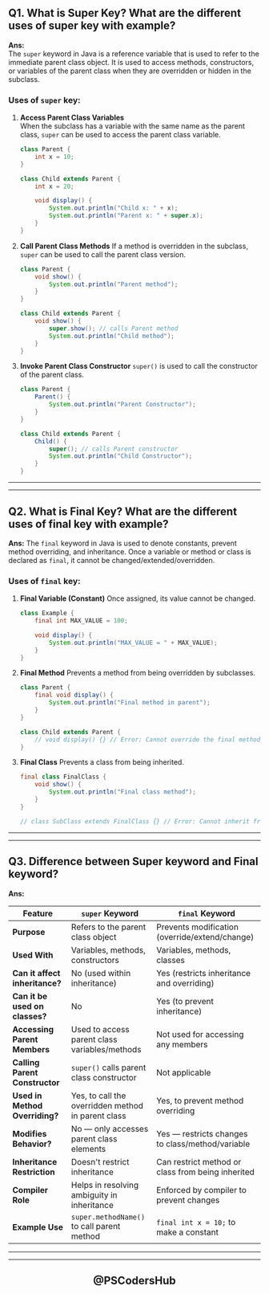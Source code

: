 ## Q1. What is Super Key? What are the different uses of super key with example?

**Ans:**  
The `super` keyword in Java is a reference variable that is used to refer to the immediate parent class object. It is used to access methods, constructors, or variables of the parent class when they are overridden or hidden in the subclass.

### Uses of `super` key:

1. **Access Parent Class Variables**  
   When the subclass has a variable with the same name as the parent class, `super` can be used to access the parent class variable.

   ```java
   class Parent {
       int x = 10;
   }

   class Child extends Parent {
       int x = 20;

       void display() {
           System.out.println("Child x: " + x);
           System.out.println("Parent x: " + super.x);
       }
   }
   ```

2. **Call Parent Class Methods**
   If a method is overridden in the subclass, `super` can be used to call the parent class version.

   ```java
   class Parent {
       void show() {
           System.out.println("Parent method");
       }
   }

   class Child extends Parent {
       void show() {
           super.show(); // calls Parent method
           System.out.println("Child method");
       }
   }
   ```

3. **Invoke Parent Class Constructor**
   `super()` is used to call the constructor of the parent class.

   ```java
   class Parent {
       Parent() {
           System.out.println("Parent Constructor");
       }
   }

   class Child extends Parent {
       Child() {
           super(); // calls Parent constructor
           System.out.println("Child Constructor");
       }
   }
   ```

---
---

## Q2. What is Final Key? What are the different uses of final key with example?

**Ans:**
The `final` keyword in Java is used to denote constants, prevent method overriding, and inheritance. Once a variable or method or class is declared as `final`, it cannot be changed/extended/overridden.

### Uses of `final` key:

1. **Final Variable (Constant)**
   Once assigned, its value cannot be changed.

   ```java
   class Example {
       final int MAX_VALUE = 100;

       void display() {
           System.out.println("MAX_VALUE = " + MAX_VALUE);
       }
   }
   ```

2. **Final Method**
   Prevents a method from being overridden by subclasses.

   ```java
   class Parent {
       final void display() {
           System.out.println("Final method in parent");
       }
   }

   class Child extends Parent {
       // void display() {} // Error: Cannot override the final method
   }
   ```

3. **Final Class**
   Prevents a class from being inherited.

   ```java
   final class FinalClass {
       void show() {
           System.out.println("Final class method");
       }
   }

   // class SubClass extends FinalClass {} // Error: Cannot inherit from final class
   ```

---
---

## Q3. Difference between Super keyword and Final keyword?

**Ans:**

| **Feature**                          | **`super` Keyword**                                 | **`final` Keyword**                                  |
|-------------------------------------|-----------------------------------------------------|------------------------------------------------------|
| **Purpose**                         | Refers to the parent class object                   | Prevents modification (override/extend/change)       |
| **Used With**                       | Variables, methods, constructors                    | Variables, methods, classes                          |
| **Can it affect inheritance?**      | No (used within inheritance)                        | Yes (restricts inheritance and overriding)           |
| **Can it be used on classes?**      | No                                                  | Yes (to prevent inheritance)                         |
| **Accessing Parent Members**        | Used to access parent class variables/methods       | Not used for accessing any members                   |
| **Calling Parent Constructor**      | `super()` calls parent class constructor            | Not applicable                                       |
| **Used in Method Overriding?**      | Yes, to call the overridden method in parent class  | Yes, to prevent method overriding                    |
| **Modifies Behavior?**              | No — only accesses parent class elements            | Yes — restricts changes to class/method/variable     |
| **Inheritance Restriction**         | Doesn't restrict inheritance                        | Can restrict method or class from being inherited    |
| **Compiler Role**                   | Helps in resolving ambiguity in inheritance         | Enforced by compiler to prevent changes              |
| **Example Use**                     | `super.methodName()` to call parent method          | `final int x = 10;` to make a constant               |


---
---


<div align="center"> <h2 style=font-weight: bold;>@PSCodersHub</h2> </div>
